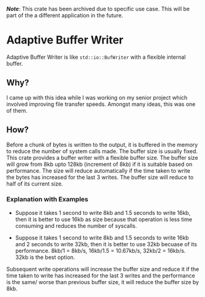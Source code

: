 **_Note_**: This crate has been archived due to specific use case. This will be part of the a different application in the future.

# Adaptive Buffer Writer

Adaptive Buffer Writer is like `std::io::BufWriter` with a flexible internal buffer.

## Why?

I came up with this idea while I was working on my senior project which involved improving file transfer speeds. Amongst many ideas, this was one of them.

## How?

Before a chunk of bytes is written to the output, it is buffered in the memory to reduce the number of system calls made. The buffer size is usually fixed. This crate provides a buffer writer with a flexible buffer size. The buffer size will grow from 8kb upto 128kb (increment of 8kb) if it is suitable based on performance. The size will reduce automatically if the time taken to write the bytes has increased for the last 3 writes. The buffer size will reduce to half of its current size.

### Explanation with Examples

- Suppose it takes 1 second to write 8kb and 1.5 seconds to write 16kb, then it is better to use 16kb as size because that operation is less time consuming and reduces the number of syscalls.

- Suppose it takes 1 second to write 8kb and 1.5 seconds to write 16kb and 2 seconds to write 32kb, then it is better to use 32kb becuase of its performance. 8kb/1 = 8kb/s, 16kb/1.5 = 10.67kb/s, 32kb/2 = 16kb/s. 32kb is the best option.

Subsequent write operations will increase the buffer size and reduce it if the time taken to write has increased for the last 3 writes and the performance is the same/ worse than previous buffer size, it will reduce the buffer size by 8kb.
